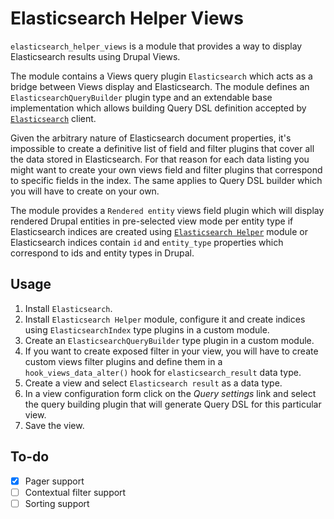 # Elasticsearch Helper Views

`elasticsearch_helper_views` is a module that provides a way to display Elasticsearch results using Drupal Views.

The module contains a Views query plugin `Elasticsearch` which acts as a bridge between Views display and Elasticsearch. The module defines an `ElasticsearchQueryBuilder` plugin type and an extendable base implementation which allows building Query DSL definition accepted by [`Elasticsearch`](https://github.com/elastic/elasticsearch-php) client.

Given the arbitrary nature of Elasticsearch document properties, it's impossible to create a definitive list of field and filter plugins that cover all the data stored in Elasticsearch. For that reason for each data listing you might want to create your own views field and filter plugins that correspond to specific fields in the index. The same applies to Query DSL builder which you will have to create on your own.

The module provides a `Rendered entity` views field plugin which will display rendered Drupal entities in pre-selected view mode per entity type if Elasticsearch indices are created using [`Elasticsearch Helper`](https://www.drupal.org/project/elasticsearch_helper) module or Elasticsearch indices contain `id` and `entity_type` properties which correspond to ids and entity types in Drupal.

## Usage

1. Install `Elasticsearch`.
2. Install `Elasticsearch Helper` module, configure it and create indices using `ElasticsearchIndex` type plugins in a custom module.
3. Create an `ElasticsearchQueryBuilder` type plugin in a custom module.
4. If you want to create exposed filter in your view, you will have to create custom views filter plugins and define them in a `hook_views_data_alter()` hook for `elasticsearch_result` data type.
5. Create a view and select `Elasticsearch result` as a data type.
4. In a view configuration form click on the _Query settings_ link and select the query building plugin that will generate Query DSL for this particular view.
5. Save the view.

## To-do

- [x] Pager support
- [ ] Contextual filter support
- [ ] Sorting support